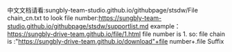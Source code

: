 中文文档请看:sungbly-team-studio.github.io/githubpage/stsdw/File chain_cn.txt
to look file number:https://sungbly-team-studio.github.io/githubpage/stsdw/supportlist.md
example：https://sungbly-drive-team.github.io/file/1.html
file number is 1.
so:
file chain is :"https://sungbly-drive-team.github.io/download"+file number+.file Suffix
